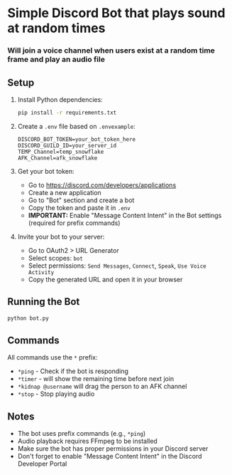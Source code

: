 # Simple Discord Bot that plays sound at random times

### Will join a voice channel when users exist at a random time frame and play an audio file

## Setup

1. Install Python dependencies:
   ```bash
   pip install -r requirements.txt
   ```

3. Create a `.env` file based on `.envexample`:
   ```
   DISCORD_BOT_TOKEN=your_bot_token_here
   DISCORD_GUILD_ID=your_server_id
   TEMP_Channel=temp_snowflake
   AFK_Channel=afk_snowflake
   ```

4. Get your bot token:
   - Go to https://discord.com/developers/applications
   - Create a new application
   - Go to "Bot" section and create a bot
   - Copy the token and paste it in `.env`
   - **IMPORTANT:** Enable "Message Content Intent" in the Bot settings (required for prefix commands)

5. Invite your bot to your server:
   - Go to OAuth2 > URL Generator
   - Select scopes: `bot`
   - Select permissions: `Send Messages`, `Connect`, `Speak`, `Use Voice Activity`
   - Copy the generated URL and open it in your browser

## Running the Bot

```bash
python bot.py
```

## Commands

All commands use the `*` prefix:

- `*ping` - Check if the bot is responding
- `*timer` - will show the remaining time before next join
- `*kidnap @username` will drag the person to an AFK channel
- `*stop` - Stop playing audio

## Notes

- The bot uses prefix commands (e.g., `*ping`)
- Audio playback requires FFmpeg to be installed
- Make sure the bot has proper permissions in your Discord server
- Don't forget to enable "Message Content Intent" in the Discord Developer Portal 